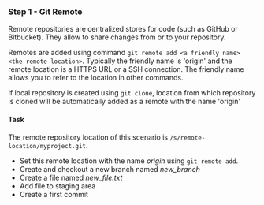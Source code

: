 ### Step 1 - Git Remote

Remote repositories are centralized stores for code (such as GitHub or Bitbucket). 
They allow to share changes from or to your repository.

Remotes are added using command `git remote add <a friendly name> <the remote location>`. 
Typically the friendly name is 'origin' and the remote location is a HTTPS URL or a SSH connection.
The friendly name allows you to refer to the location in other commands.

If local repository is created using `git clone`, location from which repository is cloned will be automatically added as a remote with the name 'origin'

#### Task
The remote repository location of this scenario is `/s/remote-location/myproject.git`. 
- Set this remote location with the name *origin* using `git remote add`.
- Create and checkout a new branch named *new_branch*
- Create a file named *new_file.txt*
- Add file to staging area
- Create a first commit

